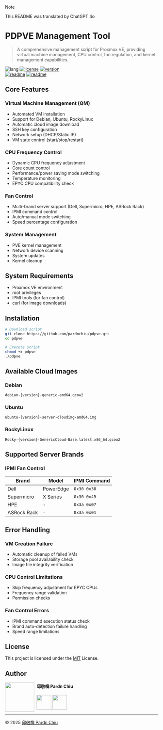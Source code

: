 > [!NOTE]
> This README was translated by ChatGPT 4o

# PDPVE Management Tool
> A comprehensive management script for Proxmox VE, providing virtual machine management, CPU control, fan regulation, and kernel management capabilities.

![lang](https://img.shields.io/badge/lang-Bash-green)
[![license](https://img.shields.io/badge/license-MIT-blue)](LICENSE)
[![version](https://img.shields.io/badge/version-v0.1.1-orange)](https://github.com/pardnchiu/pdpve/releases)<br>
[![readme](https://img.shields.io/badge/readme-EN-white)](README.md)
[![readme](https://img.shields.io/badge/readme-ZH-white)](README.zh.md)

## Core Features

### Virtual Machine Management (QM)
- Automated VM installation
- Support for Debian, Ubuntu, RockyLinux
- Automatic cloud image download
- SSH key configuration
- Network setup (DHCP/Static IP)
- VM state control (start/stop/restart)

### CPU Frequency Control
- Dynamic CPU frequency adjustment
- Core count control
- Performance/power saving mode switching
- Temperature monitoring
- EPYC CPU compatibility check

### Fan Control
- Multi-brand server support (Dell, Supermicro, HPE, ASRock Rack)
- IPMI command control
- Auto/manual mode switching
- Speed percentage configuration

### System Management
- PVE kernel management
- Network device scanning
- System updates
- Kernel cleanup

## System Requirements

- Proxmox VE environment
- root privileges
- IPMI tools (for fan control)
- curl (for image downloads)

## Installation

```bash
# Download script
git clone https://github.com/pardnchiu/pdpve.git
cd pdpve

# Execute script
chmod +x pdpve
./pdpve
```

## Available Cloud Images

### Debian
`debian-{version}-generic-amd64.qcow2`

### Ubuntu
`ubuntu-{version}-server-cloudimg-amd64.img`

### RockyLinux  
`Rocky-{version}-GenericCloud-Base.latest.x86_64.qcow2`

## Supported Server Brands

### IPMI Fan Control

| Brand | Model | IPMI Command |
|-------|-------|--------------|
| Dell | PowerEdge | `0x30 0x30` |
| Supermicro | X Series | `0x30 0x45` |
| HPE | - | `0x3a 0x07` |
| ASRock Rack | - | `0x3a 0x01` |

## Error Handling

### VM Creation Failure
- Automatic cleanup of failed VMs
- Storage pool availability check
- Image file integrity verification

### CPU Control Limitations
- Skip frequency adjustment for EPYC CPUs
- Frequency range validation
- Permission checks

### Fan Control Errors
- IPMI command execution status check
- Brand auto-detection failure handling
- Speed range limitations

## License

This project is licensed under the [MIT](LICENSE) License.

## Author

<img src="https://avatars.githubusercontent.com/u/25631760" align="left" width="96" height="96" style="margin-right: 0.5rem;">

<h4 style="padding-top: 0">邱敬幃 Pardn Chiu</h4>

<a href="mailto:dev@pardn.io" target="_blank">
  <img src="https://pardn.io/image/email.svg" width="48" height="48">
</a> <a href="https://linkedin.com/in/pardnchiu" target="_blank">
  <img src="https://pardn.io/image/linkedin.svg" width="48" height="48">
</a>

***

©️ 2025 [邱敬幃 Pardn Chiu](https://pardn.io)